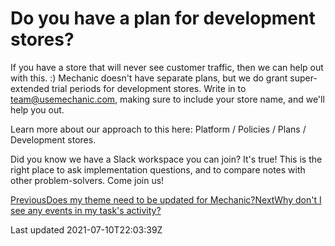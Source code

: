 # Do you have a plan for development stores?

If you have a store that will never see customer traffic, then we can help out with this. :) Mechanic doesn't have separate plans, but we do grant super-extended trial periods for development stores. Write in to team@usemechanic.com, making sure to include your store name, and we'll help you out.

Learn more about our approach to this here: Platform / Policies / Plans / Development stores.

Did you know we have a Slack workspace you can join? It's true! This is the right place to ask implementation questions, and to compare notes with other problem-solvers. Come join us!

[PreviousDoes my theme need to be updated for Mechanic?](/faq/does-my-theme-need-to-be-updated-for-mechanic)[NextWhy don't I see any events in my task's activity?](/faq/why-dont-i-see-any-events-in-my-tasks-activity)

Last updated 2021-07-10T22:03:39Z